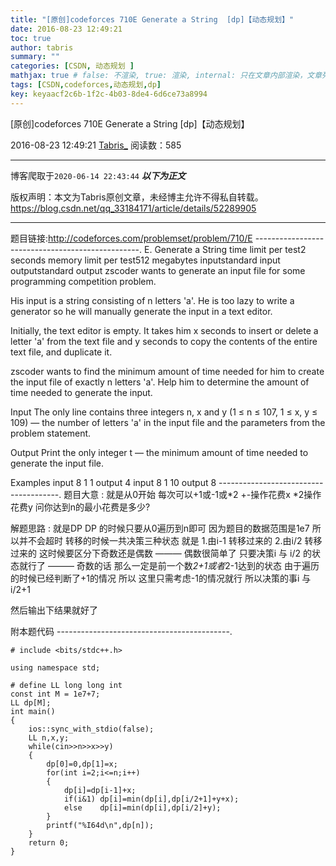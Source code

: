 ```yaml
---
title: "[原创]codeforces 710E Generate a String  [dp]【动态规划】"
date: 2016-08-23 12:49:21
toc: true
author: tabris
summary: ""
categories: [CSDN, 动态规划 ]
mathjax: true # false: 不渲染, true: 渲染, internal: 只在文章内部渲染，文章列表中不渲染
tags: [CSDN,codeforces,动态规划,dp]
key: keyaacf2c6b-1f2c-4b03-8de4-6d6ce73a8994
---
```


[原创]codeforces 710E Generate a String  [dp]【动态规划】

2016-08-23 12:49:21  [Tabris_](https://me.csdn.net/qq_33184171) 阅读数：585

---

博客爬取于`2020-06-14 22:43:44`
***以下为正文***

版权声明：本文为Tabris原创文章，未经博主允许不得私自转载。
https://blog.csdn.net/qq_33184171/article/details/52289905

<!-- more -->

---

题目链接:http://codeforces.com/problemset/problem/710/E
-------------------------------------------------.
E. Generate a String
time limit per test2 seconds
memory limit per test512 megabytes
inputstandard input
outputstandard output
zscoder wants to generate an input file for some programming competition problem.

His input is a string consisting of n letters 'a'. He is too lazy to write a generator so he will manually generate the input in a text editor.

Initially, the text editor is empty. It takes him x seconds to insert or delete a letter 'a' from the text file and y seconds to copy the contents of the entire text file, and duplicate it.

zscoder wants to find the minimum amount of time needed for him to create the input file of exactly n letters 'a'. Help him to determine the amount of time needed to generate the input.

Input
The only line contains three integers n, x and y (1 ≤ n ≤ 107, 1 ≤ x, y ≤ 109) — the number of letters 'a' in the input file and the parameters from the problem statement.

Output
Print the only integer t — the minimum amount of time needed to generate the input file.

Examples
input
8 1 1
output
4
input
8 1 10
output
8
--------------------------------------.
题目大意 :
        就是从0开始 每次可以+1或-1或*2   +-操作花费x   *2操作花费y   问你达到n的最小花费是多少?


解题思路 :
就是DP
DP 的时候只要从0遍历到n即可  因为题目的数据范围是1e7 所以并不会超时
转移的时候一共决策三种状态 就是
1.由i-1 转移过来的
2.由i/2 转移过来的   这时候要区分下奇数还是偶数
   ——— 偶数很简单了 只要决策i 与 i/2 的状态就行了
   ——— 奇数的话 那么一定是前一个数*2+1或者*2-1达到的状态 由于遍历的时候已经判断了+1的情况 所以 这里只需考虑-1的情况就行   所以决策的事i 与 i/2+1

然后输出下结果就好了


附本题代码
-------------------------------------------.
```
# include <bits/stdc++.h>

using namespace std;

# define LL long long int
const int M = 1e7+7;
LL dp[M];
int main()
{
    ios::sync_with_stdio(false);
    LL n,x,y;
    while(cin>>n>>x>>y)
    {
        dp[0]=0,dp[1]=x;
        for(int i=2;i<=n;i++)
        {
            dp[i]=dp[i-1]+x;
            if(i&1) dp[i]=min(dp[i],dp[i/2+1]+y+x);
            else    dp[i]=min(dp[i],dp[i/2]+y);
        }
        printf("%I64d\n",dp[n]);
    }
    return 0;
}

```

